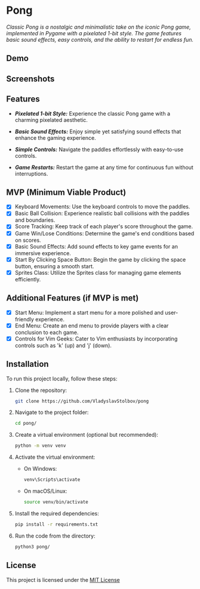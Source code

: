 # Pong
_Classic Pong is a nostalgic and minimalistic take on the iconic Pong game, implemented in Pygame with a pixelated 1-bit style. The game features basic sound effects, easy controls, and the ability to restart for endless fun._

## Demo


## Screenshots


## Features
- **_Pixelated 1-bit Style:_** Experience the classic Pong game with a charming pixelated aesthetic.

- **_Basic Sound Effects:_** Enjoy simple yet satisfying sound effects that enhance the gaming experience.

- **_Simple Controls:_** Navigate the paddles effortlessly with easy-to-use controls.

- **_Game Restarts:_** Restart the game at any time for continuous fun without interruptions.

## MVP (Minimum Viable Product)
- [X] Keyboard Movements: Use the keyboard controls to move the paddles.
- [X] Basic Ball Collision: Experience realistic ball collisions with the paddles and boundaries.
- [X] Score Tracking: Keep track of each player's score throughout the game.
- [X] Game Win/Lose Conditions: Determine the game's end conditions based on scores.
- [X]  Basic Sound Effects: Add sound effects to key game events for an immersive experience.
- [X] Start By Clicking Space Button: Begin the game by clicking the space button, ensuring a smooth start.
- [X] Sprites Class: Utilize the Sprites class for managing game elements efficiently.

## Additional Features (if MVP is met)
-[X] Start Menu: Implement a start menu for a more polished and user-friendly experience.
-[X] End Menu: Create an end menu to provide players with a clear conclusion to each game.
-[X] Controls for Vim Geeks: Cater to Vim enthusiasts by incorporating controls such as 'k' (up) and 'j' (down).

## Installation

To run this project locally, follow these steps:

1. Clone the repository:

    ```bash
    git clone https://github.com/VladyslavStolbov/pong
    ```

2. Navigate to the project folder:

    ```bash
    cd pong/
    ```

3. Create a virtual environment (optional but recommended):

    ```bash
    python -m venv venv
    ```

4. Activate the virtual environment:

    - On Windows:

        ```bash
        venv\Scripts\activate
        ```

    - On macOS/Linux:

        ```bash
        source venv/bin/activate
        ```

5. Install the required dependencies:

    ```bash
    pip install -r requirements.txt
    ```
   
6. Run the code from the directory:

    ```bash
    python3 pong/
    ```

## License

This project is licensed under the [MIT License](https://choosealicense.com/licenses/mit/)
